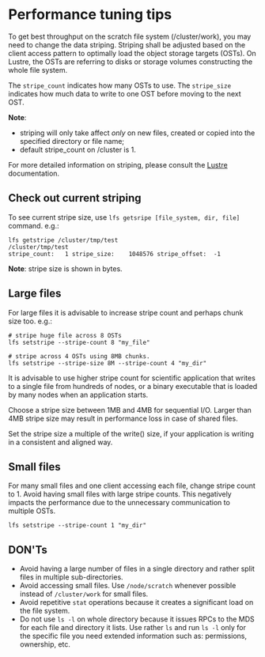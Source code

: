 # Performance tuning tips

To get best throughput on the scratch file system (/cluster/work), you may
need to change the data striping. Striping shall be adjusted based on the
client access pattern to optimally load the object storage targets (OSTs).
On Lustre, the OSTs are referring to disks or storage volumes constructing the
whole file system.

The `stripe_count` indicates how many OSTs to use.
The `stripe_size` indicates how much data to write to one OST before moving to 
the next OST.

**Note**: 
* striping will only take affect *only* on new files, created or copied
 into the specified directory or file name;
* default stripe_count on /cluster is 1.

For more detailed information on striping, please consult the
[Lustre](http://lustre.org) documentation.

## Check out current striping

To see current stripe size, use `lfs getsripe [file_system, dir, file]`
command. e.g.:

```
lfs getstripe /cluster/tmp/test
/cluster/tmp/test
stripe_count:   1 stripe_size:    1048576 stripe_offset:  -1
```
**Note**: stripe size is shown in bytes.

## Large files

For large files it is advisable to increase stripe count and perhaps chunk size
too. e.g.:

```
# stripe huge file across 8 OSTs
lfs setstripe --stripe-count 8 "my_file"

# stripe across 4 OSTs using 8MB chunks.
lfs setstripe --stripe-size 8M --stripe-count 4 "my_dir"
```

It is advisable to use higher stripe count for scientific application that 
writes to a single file from hundreds of nodes, or a binary executable that 
is loaded by many nodes when an application starts.

Choose a stripe size between 1MB and 4MB for sequential I/O. Larger than 4MB 
stripe size may result in performance loss in case of shared files.

Set the stripe size a multiple of the write() size, if your application is
writing in a consistent and aligned way.

## Small files

For many small files and one client accessing each file, change stripe count to 1.
Avoid having small files with large stripe counts. This negatively impacts the 
performance due to the unnecessary communication to multiple OSTs.

    lfs setstripe --stripe-count 1 "my_dir"


## DON'Ts

* Avoid having a large number of files in a single directory and rather split
	files in multiple sub-directories.
* Avoid accessing small files. Use `/node/scratch` whenever possible instead
	of `/cluster/work` for small files.
* Avoid repetitive `stat` operations because it creates a significant load on
	the file system.
* Do not use `ls -l` on whole directory because it issues RPCs to the MDS for
	each file and directory it lists. Use rather `ls` and run `ls -l` only for
	the specific file you need extended information such as: permissions,
	ownership, etc.

